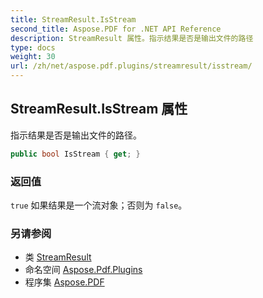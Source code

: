 ```yaml
---
title: StreamResult.IsStream
second_title: Aspose.PDF for .NET API Reference
description: StreamResult 属性。指示结果是否是输出文件的路径
type: docs
weight: 30
url: /zh/net/aspose.pdf.plugins/streamresult/isstream/
---
```

## StreamResult.IsStream 属性

指示结果是否是输出文件的路径。

```csharp
public bool IsStream { get; }
```

### 返回值

`true` 如果结果是一个流对象；否则为 `false`。

### 另请参阅

* 类 [StreamResult](../)
* 命名空间 [Aspose.Pdf.Plugins](../../../aspose.pdf.plugins/)
* 程序集 [Aspose.PDF](../../../)